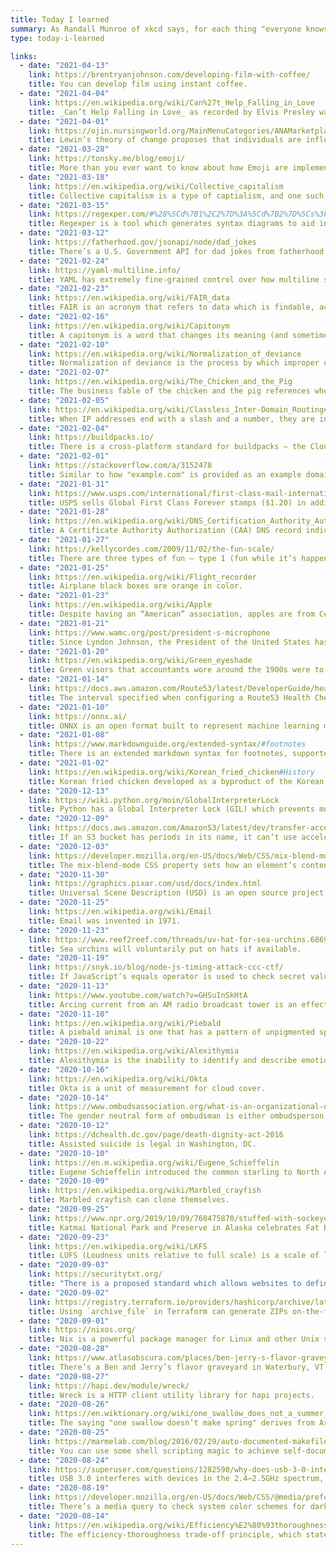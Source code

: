 ```yaml
---
title: Today I learned
summary: As Randall Munroe of xkcd says, for each thing "everyone knows" by the time they’re adults, there are 10,000 people in the United States learning about it for the first time.
type: today-i-learned

links:
  - date: "2021-04-13"
    link: https://brentryanjohnson.com/developing-film-with-coffee/
    title: You can develop film using instant coffee.
  - date: "2021-04-04"
    link: https://en.wikipedia.org/wiki/Can%27t_Help_Falling_in_Love
    title: _Can’t Help Falling in Love_ as recorded by Elvis Presley was originally written as "Only fools rush in / But I can’t help falling in love with him".
  - date: "2021-04-01"
    link: https://ojin.nursingworld.org/MainMenuCategories/ANAMarketplace/ANAPeriodicals/OJIN/TableofContents/Vol-21-2016/No2-May-2016/Integrating-Lewins-Theory-with-Leans-System-Approach.html
    title: Lewin’s theory of change proposes that individuals are influenced by restraining forces (obstacles that counter driving forces aimed at keeping the status quo) and driving forces (positive forces for change that push in the direction that causes change to happen) — and three steps to adjust the equilibrium point. 
  - date: "2021-03-28"
    link: https://tonsky.me/blog/emoji/
    title: More than you ever want to know about how Emoji are implemented and rendered.
  - date: "2021-03-18"
    link: https://en.wikipedia.org/wiki/Collective_capitalism
    title: Collective capitalism is a type of captialism, and one such example is interlocking share ownership, in which companies own shares in other companies. This results in a spirit of cooperation between the involved companies, since each has an interest in the other's performance.
  - date: "2021-03-15"
    link: https://regexper.com/#%28%5Cd%7B1%2C2%7D%3A%5Cd%7B2%7D%5Cs%3F%28am%7Cpm%29%3F%29%5Cs%3F%28%28%28ak%7Ca%7Cc%7Ce%7Cm%7Cp%29%28s%7Cd%29%3Ft%29%7C%3A%28eastern%7Ccentral%7Cmountain%7Cpacific%29-time-zone%3A%29%3F
    title: Regexper is a tool which generates syntax diagrams to aid in understanding and writing regular expressions.
  - date: "2021-03-12"
    link: https://fatherhood.gov/jsonapi/node/dad_jokes
    title: There’s a U.S. Government API for dad jokes from fatherhood.gov.
  - date: "2021-02-24"
    link: https://yaml-multiline.info/
    title: YAML has extremely fine-grained control over how multiline strings are processed.
  - date: "2021-02-23"
    link: https://en.wikipedia.org/wiki/FAIR_data
    title: FAIR is an acronym that refers to data which is findable, accessible, interoperable, and reusable.
  - date: "2021-02-16"
    link: https://en.wikipedia.org/wiki/Capitonym
    title: A capitonym is a word that changes its meaning (and sometimes pronunciation) when it is capitalized.
  - date: "2021-02-10"
    link: https://en.wikipedia.org/wiki/Normalization_of_deviance
    title: Normalization of deviance is the process by which improper or incorrect behavior becomes gradually standardized through inaction or a lack of consequence for variance.
  - date: "2021-02-07"
    link: https://en.wikipedia.org/wiki/The_Chicken_and_the_Pig
    title: The business fable of the chicken and the pig references when some parties are strongly committed and some are lightly invested.
  - date: "2021-02-05"
    link: https://en.wikipedia.org/wiki/Classless_Inter-Domain_Routing#CIDR_notation
    title: When IP addresses end with a slash and a number, they are in CIDR notation which is a way of specifying a range of IPs. The suffix determines the last significant bit, so higher numbers are more specific — CIDR notation for a single IP address in IPv4 ends in /32, in IPv6 it’s /128.
  - date: "2021-02-04"
    link: https://buildpacks.io/
    title: There is a cross-platform standard for buildpacks — the Cloud Native Buildpacks project was initiated by Pivotal and Heroku and aims to unify the buildpack ecosystems and incorporates learnings from maintaining production-grade buildpacks for years.
  - date: "2021-02-01"
    link: https://stackoverflow.com/a/3152478
    title: Similar to how "example.com" is provided as an example domain, RFC5737 is about IPv4 addresses used for examples, which are any address in networks 192.0.2.0/24 (TEST-NET-1), 198.51.100.0/24 (TEST-NET-2) and 203.0.113.0/24 (TEST-NET-3), like 192.0.2.10, 198.51.100.3 or 203.0.113.254 which don’t exist on the Internet.
  - date: "2021-01-31"
    link: https://www.usps.com/international/first-class-mail-international.htm
    title: USPS sells Global First Class Forever stamps ($1.20) in addition to their national counterpart ($0.55).
  - date: "2021-01-28"
    link: https://en.wikipedia.org/wiki/DNS_Certification_Authority_Authorization
    title: A Certificate Authority Authorization (CAA) DNS record indicates which authorities can issue security certificates for the domain.
  - date: "2021-01-27"
    link: https://kellycordes.com/2009/11/02/the-fun-scale/
    title: There are three types of fun — type 1 (fun while it’s happening), type 2 (fun in retrospect), and type 3 (not fun despite feeling like it would be fun).
  - date: "2021-01-25"
    link: https://en.wikipedia.org/wiki/Flight_recorder
    title: Airplane black boxes are orange in color.
  - date: "2021-01-23"
    link: https://en.wikipedia.org/wiki/Apple
    title: Despite having an “American” association, apples are from Central Asia. 
  - date: "2021-01-21"
    link: https://www.wamc.org/post/president-s-microphone
    title: Since Lyndon Johnson, the President of the United States has used a Shure SM57 microphone for addresses (most often in a pair).
  - date: "2021-01-20"
    link: https://en.wikipedia.org/wiki/Green_eyeshade
    title: Green visors that accountants wore around the 1900s were to reduce eyestrain due to early incandescent lights (and were worn by more than just accountants). 
  - date: "2021-01-14"
    link: https://docs.aws.amazon.com/Route53/latest/DeveloperGuide/health-checks-creating-values.html
    title: The interval specified when configuring a Route53 Health Check is not the interval you’ll receive health check requests — instead, it’s about 15 times higher (the interval is per AWS data center).
  - date: "2021-01-10"
    link: https://onnx.ai/
    title: ONNX is an open format built to represent machine learning models.
  - date: "2021-01-08"
    link: https://www.markdownguide.org/extended-syntax/#footnotes
    title: There is an extended markdown syntax for footnotes, supported by some parsers.
  - date: "2021-01-02"
    link: https://en.wikipedia.org/wiki/Korean_fried_chicken#History
    title: Korean fried chicken developed as a byproduct of the Korean War, where Black Americans intoduced Koreans to soul food.
  - date: "2020-12-13"
    link: https://wiki.python.org/moin/GlobalInterpreterLock
    title: Python has a Global Interpreter Lock (GIL) which prevents multiple lines of Python code from executing concurrently across threads.
  - date: "2020-12-09"
    link: https://docs.aws.amazon.com/AmazonS3/latest/dev/transfer-acceleration.html#transfer-acceleration-getting-started
    title: If an S3 bucket has periods in its name, it can’t use accelerated transfers.
  - date: "2020-12-03"
    link: https://developer.mozilla.org/en-US/docs/Web/CSS/mix-blend-mode
    title: The mix-blend-mode CSS property sets how an element’s content should blend with the content of the element’s parent and the element’s background.
  - date: "2020-11-30"
    link: https://graphics.pixar.com/usd/docs/index.html
    title: Universal Scene Description (USD) is an open source project which is an efficient, scalable system for authoring, reading, and streaming time-sampled scene description for interchange between graphics applications, maintained by Pixar.
  - date: "2020-11-25"
    link: https://en.wikipedia.org/wiki/Email
    title: Email was invented in 1971.
  - date: "2020-11-23"
    link: https://www.reef2reef.com/threads/uv-hat-for-sea-urchins.686919/
    title: Sea urchins will voluntarily put on hats if available.
  - date: "2020-11-19"
    link: https://snyk.io/blog/node-js-timing-attack-ccc-ctf/
    title: If JavaScript’s equals operator is used to check secret values, attackers can use the response latency to determine the length of the password and how far into the string the characters are incorrect.
  - date: "2020-11-13"
    link: https://www.youtube.com/watch?v=GHSuInSkHtA
    title: Arcing current from an AM radio broadcast tower is an effective amplifier for the broadcast signal.
  - date: "2020-11-10"
    link: https://en.wikipedia.org/wiki/Piebald
    title: A piebald animal is one that has a pattern of unpigmented spots (white) on a pigmented background of hair, feathers or scales.
  - date: "2020-10-22"
    link: https://en.wikipedia.org/wiki/Alexithymia
    title: Alexithymia is the inability to identify and describe emotions in yourself or others. People with alexithymia may need to rely on others to help them diagnose and address depression.
  - date: "2020-10-16"
    link: https://en.wikipedia.org/wiki/Okta
    title: Okta is a unit of measurement for cloud cover.
  - date: "2020-10-14"
    link: https://www.ombudsassociation.org/what-is-an-organizational-ombuds
    title: The gender neutral form of ombudsman is either ombudsperson or ombud.
  - date: "2020-10-12"
    link: https://dchealth.dc.gov/page/death-dignity-act-2016
    title: Assisted suicide is legal in Washington, DC.
  - date: "2020-10-10"
    link: https://en.m.wikipedia.org/wiki/Eugene_Schieffelin
    title: Eugene Schieffelin introduced the common starling to North America because he wanted to introduce all the birds mentioned in the plays of William Shakespeare to North America.
  - date: "2020-10-09"
    link: https://en.wikipedia.org/wiki/Marbled_crayfish
    title: Marbled crayfish can clone themselves.
  - date: "2020-09-25"
    link: https://www.npr.org/2019/10/09/768475870/stuffed-with-sockeye-salmon-holly-wins-fat-bear-week-heavyweight-title
    title: Katmai National Park and Preserve in Alaska celebrates Fat Bear Week annually, to publicize and celebrate the process of bears eating as much as they can to build up crucial fat reserves in advance of winter hibernation.
  - date: "2020-09-23"
    link: https://en.wikipedia.org/wiki/LKFS
    title: LUFS (Loudness units relative to full scale) is a scale of loudness (the compression and amplification of sound resulting in a higher perceived sound).
  - date: "2020-09-03"
    link: https://securitytxt.org/
    title: "There is a proposed standard which allows websites to define security policies through `.well-known/security.txt`"
  - date: "2020-09-02"
    link: https://registry.terraform.io/providers/hashicorp/archive/latest/docs/data-sources/archive_file
    title: Using `archive_file` in Terraform can generate ZIPs on-the-fly.
  - date: "2020-09-01"
    link: https://nixos.org/
    title: Nix is a powerful package manager for Linux and other Unix systems that makes package management reliable and reproducible.
  - date: "2020-08-28"
    link: https://www.atlasobscura.com/places/ben-jerry-s-flavor-graveyard
    title: There’s a Ben and Jerry’s flavor graveyard in Waterbury, VT.
  - date: "2020-08-27"
    link: https://hapi.dev/module/wreck/
    title: Wreck is a HTTP client utility library for hapi projects.
  - date: "2020-08-26"
    link: https://en.wiktionary.org/wiki/one_swallow_does_not_a_summer_make
    title: The saying "one swallow doesn’t make spring" derives from Aristotle and means that one instance of an event doesn’t necessarily indicate a trend.
  - date: "2020-08-25"
    link: https://marmelab.com/blog/2016/02/29/auto-documented-makefile.html
    title: You can use some shell scripting magic to achieve self-documented Makefiles.
  - date: "2020-08-24"
    link: https://superuser.com/questions/1282590/why-does-usb-3-0-interfere-with-2-4ghz-devices
    title: USB 3.0 interferes with devices in the 2.4–2.5GHz spectrum, including Wi-Fi signals.
  - date: "2020-08-19"
    link: https://developer.mozilla.org/en-US/docs/Web/CSS/@media/prefers-color-scheme
    title: There’s a media query to check system color schemes for dark/light preferences.
  - date: "2020-08-14"
    link: https://en.wikipedia.org/wiki/Efficiency%E2%80%93thoroughness_trade-off_principle
    title: The efficiency-thoroughness trade-off principle, which states that efficiency and thoroughness are competing concerns.
---
```

